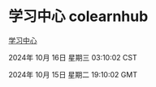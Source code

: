 # 学习中心 colearnhub
[学习中心](http://219.139.199.238:56308/colearnhub/)

2024年 10月 16日 星期三 03:10:02 CST

2024年 10月 15日 星期二 19:10:02 GMT
